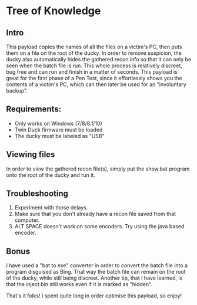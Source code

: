 # Tree of Knowledge

## Intro
This payload copies the names of all the files on a victim's PC, then puts them on a file on the root of the ducky.
In order to remove suspicion, the ducky also automatically hides the gathered recon info so that it can only be seen when the batch file is run.
This whole process is relatively discreet, bug free and can run and finish in a matter of seconds.
This payload is great for the first phase of a Pen Test, since it effortlessly shows you the contents of a victim's PC, which can then later be used for an "involuntary backup".

## Requirements:
- Only works on Windows (7/8/8.1/10)
- Twin Duck firmware must be loaded
- The ducky must be labeled as "USB"

## Viewing files
In order to view the gathered recon file(s), simply put the show.bat program onto the root of the ducky and run it.

## Troubleshooting
1. Experiment with those delays.
2. Make sure that you don't already have a recon file saved from that computer.
3. ALT SPACE doesn't work on some encoders. Try using the java based encoder.

## Bonus
I have used a "bat to exe" converter in order to convert the batch file into a program disguised as Bing. That way the batch file can remain on the root of the ducky, while still being discreet.
Another tip, that I have learned, is that the inject.bin still works even if it is marked as "hidden".

That's it folks!
I spent quite long in order optimise this payload, so enjoy!
